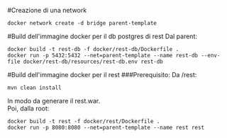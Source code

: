 #Creazione di una network
```
docker network create -d bridge parent-template
```

#Build dell'immagine docker per il db postgres di rest
Dal parent:
```
docker build -t rest-db -f docker/rest-db/Dockerfile .
docker run -p 5432:5432 --net=parent-template --name rest-db --env-file docker/rest-db/resources/rest-db.env rest-db 
```

#Build dell'immagine docker per il rest
###Prerequisito:
Da /rest:
```
mvn clean install
```
In modo da generare il rest.war.\
Poi, dalla root:
```
docker build -t rest -f docker/rest/Dockerfile .
docker run -p 8080:8080 --net=parent-template --name rest rest
```